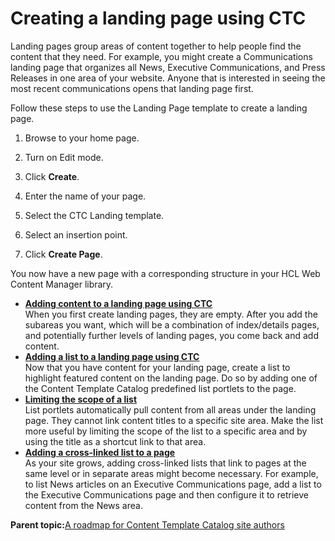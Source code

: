 # Creating a landing page using CTC

Landing pages group areas of content together to help people find the content that they need. For example, you might create a Communications landing page that organizes all News, Executive Communications, and Press Releases in one area of your website. Anyone that is interested in seeing the most recent communications opens that landing page first.

Follow these steps to use the Landing Page template to create a landing page.

1.  Browse to your home page.

2.  Turn on Edit mode.

3.  Click **Create**.

4.  Enter the name of your page.

5.  Select the CTC Landing template.

6.  Select an insertion point.

7.  Click **Create Page**.


You now have a new page with a corresponding structure in your HCL Web Content Manager library.

-   **[Adding content to a landing page using CTC](../ctc/ctc_design_pg_land.md)**  
When you first create landing pages, they are empty. After you add the subareas you want, which will be a combination of index/details pages, and potentially further levels of landing pages, you come back and add content.
-   **[Adding a list to a landing page using CTC](../ctc/ctc_design_qs_newlists.md)**  
Now that you have content for your landing page, create a list to highlight featured content on the landing page. Do so by adding one of the Content Template Catalog predefined list portlets to the page.
-   **[Limiting the scope of a list](../ctc/ctc_design_qs_scopelists.md)**  
List portlets automatically pull content from all areas under the landing page. They cannot link content titles to a specific site area. Make the list more useful by limiting the scope of the list to a specific area and by using the title as a shortcut link to that area.
-   **[Adding a cross-linked list to a page](../ctc/ctc_design_qs_crosslinks.md)**  
As your site grows, adding cross-linked lists that link to pages at the same level or in separate areas might become necessary. For example, to list News articles on an Executive Communications page, add a list to the Executive Communications page and then configure it to retrieve content from the News area.

**Parent topic:**[A roadmap for Content Template Catalog site authors](../ctc/ctc_gs_authors.md)

